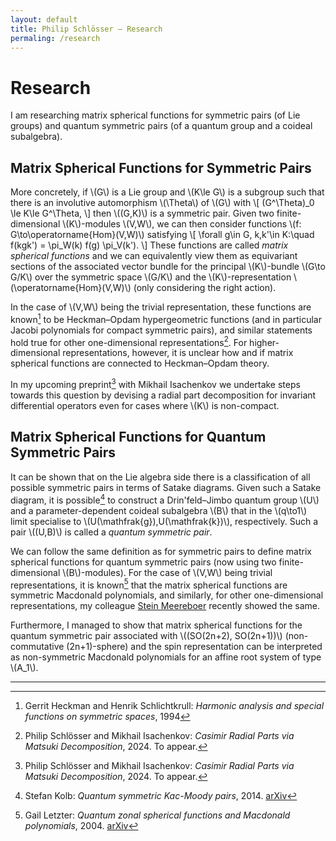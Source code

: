 ```yaml
---
layout: default
title: Philip Schlösser — Research
permaling: /research
---
```

# Research
I am researching matrix spherical functions for symmetric pairs (of Lie groups)
and quantum symmetric pairs (of a quantum group and a coideal subalgebra).

## Matrix Spherical Functions for Symmetric Pairs
More concretely, if \\(G\\) is a Lie group and \\(K\le G\\) is a subgroup such that
there is an involutive automorphism \\(\Theta\\) of \\(G\\) with
\\[
    (G^\Theta)_0 \le K\le G^\Theta,
\\]
then \\((G,K)\\) is a symmetric pair. Given two finite-dimensional \\(K\\)-modules
\\(V,W\\), we can then consider functions \\(f: G\to\operatorname{Hom}(V,W)\\)
satisfying
\\[
    \forall g\in G, k,k'\in K:\quad
    f(kgk') = \pi_W(k) f(g) \pi_V(k').
\\]
These functions are called *matrix spherical functions* and we can equivalently
view them as equivariant sections of the associated vector bundle for the
principal \\(K\\)-bundle \\(G\to G/K\\) over the symmetric space \\(G/K\\) and the 
\\(K\\)-representation \\(\operatorname{Hom}(V,W)\\) (only considering the right
action).

In the case of \\(V,W\\) being the trivial representation, these functions are
known[^heckman] to be Heckman–Opdam hypergeometric functions (and in particular
Jacobi polynomials for compact symmetric pairs), and similar statements hold
true for other one-dimensional representations[^casimir]. For higher-dimensional 
representations, however, it is unclear how and if matrix spherical functions
are connected to Heckman–Opdam theory.

In my upcoming preprint[^casimir] with Mikhail Isachenkov we undertake steps towards this
question by devising a radial part decomposition for invariant differential
operators even for cases where \\(K\\) is non-compact.

## Matrix Spherical Functions for Quantum Symmetric Pairs
It can be shown that on the Lie algebra side there is a classification of all
possible symmetric pairs in terms of Satake diagrams. Given such a
Satake diagram, it is possible[^kolb] to construct a Drin'feld–Jimbo quantum group
\\(U\\) and a parameter-dependent coideal subalgebra \\(B\\) that in the \\(q\to1\\)
limit specialise to \\(U(\mathfrak{g}),U(\mathfrak{k})\\), respectively. Such
a pair \\((U,B)\\) is called a *quantum symmetric pair*.

We can follow the same definition as for symmetric pairs to define
matrix spherical functions for quantum symmetric pairs (now using two 
finite-dimensional \\(B\\)-modules). For the case of \\(V,W\\) being trivial
representations, it is known[^letzter] that the matrix spherical functions are
symmetric Macdonald polynomials, and similarly, for other one-dimensional 
representations, my colleague [Stein Meereboer][stein] recently showed the same.

Furthermore, I managed to show that matrix spherical functions for the quantum
symmetric pair associated with \\((SO(2n+2), SO(2n+1))\\) 
(non-commutative \(2n+1\)-sphere) and the spin representation can be interpreted
as non-symmetric Macdonald polynomials for an affine root system of type \\(A_1\\).

----

[^heckman]: Gerrit Heckman and Henrik Schlichtkrull: *Harmonic analysis 
    and special functions on symmetric spaces*, 1994

[^casimir]: Philip Schlösser and Mikhail Isachenkov: *Casimir Radial Parts via 
    Matsuki Decomposition*, 2024. To appear.

[^kolb]: Stefan Kolb: *Quantum symmetric Kac-Moody pairs*, 2014.
    [arXiv](https://arxiv.org/abs/1207.6036)

[^letzter]: Gail Letzter: *Quantum zonal spherical functions and 
    Macdonald polynomials*, 2004. [arXiv](https://arxiv.org/abs/math/0210447)

[stein]: https://sites.google.com/view/steinmeereboer/stein "Stein's homepage"
